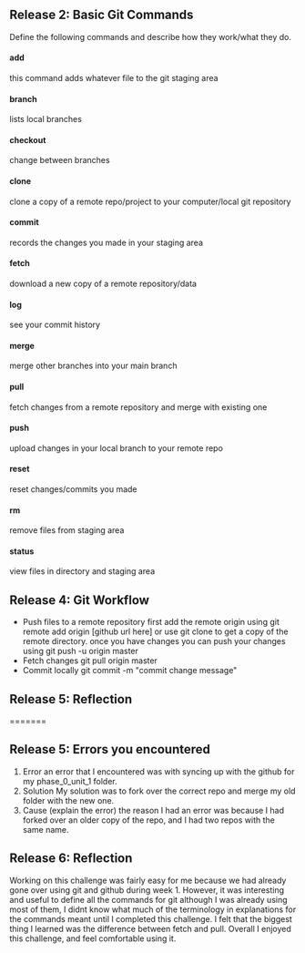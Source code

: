 ## Release 2: Basic Git Commands
Define the following commands and describe how they work/what they do.  


#### add
this command adds whatever file to the git staging area

#### branch
lists local branches

#### checkout
change between branches

#### clone
clone a copy of a remote repo/project to your computer/local git repository

#### commit
records the changes you made in your staging area

#### fetch
download a new copy of a remote repository/data

#### log
see your commit history

#### merge
merge other branches into your main branch

#### pull
fetch changes from a remote repository and merge with existing one

#### push
upload changes in your local branch to your remote repo

#### reset
reset changes/commits you made

#### rm
remove files from staging area

#### status
view files in directory and staging area

## Release 4: Git Workflow

- Push files to a remote repository
first add the remote origin using git remote add origin [github url here] or use git clone to get a copy of the remote directory.
once you have changes you can push your changes using git push -u origin master
- Fetch changes
git pull origin master
- Commit locally
git commit -m "commit change message"


## Release 5: Reflection


=======
## Release 5: Errors you encountered
1. Error
an error that I encountered was with syncing up with the github for my phase_0_unit_1 folder. 
2. Solution
My solution was to fork over the correct repo and merge my old folder with the new one.
3. Cause (explain the error)
the reason I had an error was because I had forked over an older copy of the repo, and I had two repos with the same name.
## Release 6: Reflection

Working on this challenge was fairly easy for me because we had already gone over using git and github during week 1. However, it was interesting and useful to define all the commands for git although I was already using most of them, I didnt know what much of the terminology in explanations for the commands meant until I completed this challenge. I felt that the biggest thing I learned was the difference between fetch and pull. Overall I enjoyed this challenge, and feel comfortable using it.
